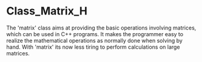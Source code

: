 Class_Matrix_H
==============
The 'matrix' class aims at providing the basic operations involving matrices,  which can be used in C++ programs. It makes the programmer easy to realize the mathematical operations as normally done  when solving by hand. With 'matrix' its now less tiring to perform calculations on large matrices.
